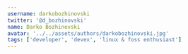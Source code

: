 ```yaml
---
username: darkobozhinovski
twitter: '@d_bozhinovski'
name: Darko Bozhinovski
avatar: '../../assets/authors/darkobozhinovski.jpg'
tags: ['developer', 'devex', 'linux & foss enthusiast']
---
```

